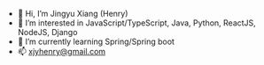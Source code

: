 - 👋 Hi, I’m Jingyu Xiang (Henry)
- 👀 I’m interested in JavaScript/TypeScript, Java, Python, ReactJS, NodeJS, Django
- 🌱 I’m currently learning Spring/Spring boot
- 📫 xjyhenry@gmail.com

<!---
Jxiang2/Jxiang2 is a ✨ special ✨ repository because its `README.md` (this file) appears on your GitHub profile.
You can click the Preview link to take a look at your changes.
--->
